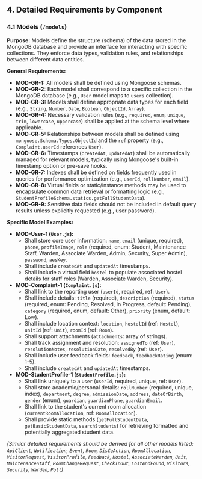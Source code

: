 ## 4. Detailed Requirements by Component

### 4.1 Models (`/models`)

**Purpose:** Models define the structure (schema) of the data stored in the MongoDB database and provide an interface for interacting with specific collections. They enforce data types, validation rules, and relationships between different data entities.

**General Requirements:**

- **MOD-GR-1:** All models shall be defined using Mongoose schemas.
- **MOD-GR-2:** Each model shall correspond to a specific collection in the MongoDB database (e.g., `User` model maps to `users` collection).
- **MOD-GR-3:** Models shall define appropriate data types for each field (e.g., `String`, `Number`, `Date`, `Boolean`, `ObjectId`, `Array`).
- **MOD-GR-4:** Necessary validation rules (e.g., `required`, `enum`, `unique`, `trim`, `lowercase`, `uppercase`) shall be applied at the schema level where applicable.
- **MOD-GR-5:** Relationships between models shall be defined using `mongoose.Schema.Types.ObjectId` and the `ref` property (e.g., `Complaint.userId` references `User`).
- **MOD-GR-6:** Timestamps (`createdAt`, `updatedAt`) shall be automatically managed for relevant models, typically using Mongoose's built-in timestamp option or pre-save hooks.
- **MOD-GR-7:** Indexes shall be defined on fields frequently used in queries for performance optimization (e.g., `userId`, `rollNumber`, `email`).
- **MOD-GR-8:** Virtual fields or static/instance methods may be used to encapsulate common data retrieval or formatting logic (e.g., `StudentProfileSchema.statics.getFullStudentData`).
- **MOD-GR-9:** Sensitive data fields should not be included in default query results unless explicitly requested (e.g., user password).

**Specific Model Examples:**

- **MOD-User-1 (`User.js`):**
  - Shall store core user information: `name`, `email` (unique, required), `phone`, `profileImage`, `role` (required, enum: Student, Maintenance Staff, Warden, Associate Warden, Admin, Security, Super Admin), `password`, `aesKey`.
  - Shall include `createdAt` and `updatedAt` timestamps.
  - Shall include a virtual field `hostel` to populate associated hostel details for staff roles (Warden, Associate Warden, Security).
- **MOD-Complaint-1 (`Complaint.js`):**
  - Shall link to the reporting user (`userId`, required, ref: `User`).
  - Shall include details: `title` (required), `description` (required), `status` (required, enum: Pending, Resolved, In Progress, default: Pending), `category` (required, enum, default: Other), `priority` (enum, default: Low).
  - Shall include location context: `location`, `hostelId` (ref: `Hostel`), `unitId` (ref: `Unit`), `roomId` (ref: `Room`).
  - Shall support attachments (`attachments`: array of strings).
  - Shall track assignment and resolution: `assignedTo` (ref: `User`), `resolutionNotes`, `resolutionDate`, `resolvedBy` (ref: `User`).
  - Shall include user feedback fields: `feedback`, `feedbackRating` (enum: 1-5).
  - Shall include `createdAt` and `updatedAt` timestamps.
- **MOD-StudentProfile-1 (`StudentProfile.js`):**
  - Shall link uniquely to a `User` (`userId`, required, unique, ref: `User`).
  - Shall store academic/personal details: `rollNumber` (required, unique, index), `department`, `degree`, `admissionDate`, `address`, `dateOfBirth`, `gender` (enum), `guardian`, `guardianPhone`, `guardianEmail`.
  - Shall link to the student's current room allocation (`currentRoomAllocation`, ref: `RoomAllocation`).
  - Shall provide static methods (`getFullStudentData`, `getBasicStudentData`, `searchStudents`) for retrieving formatted and potentially aggregated student data.

_(Similar detailed requirements should be derived for all other models listed: `ApiClient`, `Notification`, `Event`, `Room`, `DisCoAction`, `RoomAllocation`, `VisitorRequest`, `VisitorProfile`, `Feedback`, `Hostel`, `AssociateWarden`, `Unit`, `MaintenanceStaff`, `RoomChangeRequest`, `CheckInOut`, `LostAndFound`, `Visitors`, `Security`, `Warden`, `Poll`)_
